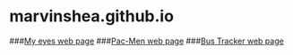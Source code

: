 # marvinshea.github.io
###<a href="https://marvinshea.github.io/myEyes" target="_blank">My eyes web page</a>
###<a href="https://marvinshea.github.io/pacMen/" target="_blank">Pac-Men web page</a>
###<a href="https://marvinshea.github.io/busTracker/" target="_blank">Bus Tracker web page</a>
